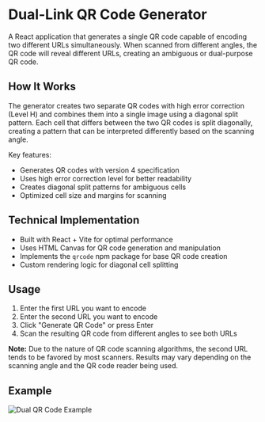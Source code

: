 # Dual-Link QR Code Generator

A React application that generates a single QR code capable of encoding two different URLs simultaneously. When scanned from different angles, the QR code will reveal different URLs, creating an ambiguous or dual-purpose QR code.

## How It Works

The generator creates two separate QR codes with high error correction (Level H) and combines them into a single image using a diagonal split pattern. Each cell that differs between the two QR codes is split diagonally, creating a pattern that can be interpreted differently based on the scanning angle.

Key features:
- Generates QR codes with version 4 specification
- Uses high error correction level for better readability
- Creates diagonal split patterns for ambiguous cells
- Optimized cell size and margins for scanning

## Technical Implementation

- Built with React + Vite for optimal performance
- Uses HTML Canvas for QR code generation and manipulation
- Implements the `qrcode` npm package for base QR code creation
- Custom rendering logic for diagonal cell splitting

## Usage

1. Enter the first URL you want to encode
2. Enter the second URL you want to encode
3. Click "Generate QR Code" or press Enter
4. Scan the resulting QR code from different angles to see both URLs

**Note:** Due to the nature of QR code scanning algorithms, the second URL tends to be favored by most scanners. Results may vary depending on the scanning angle and the QR code reader being used.

## Example

![Dual QR Code Example](https://i.imgur.com/0Za1Fj4.png)
